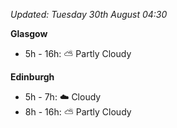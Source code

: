 *Updated: Tuesday 30th August 04:30*

**Glasgow**

* 5h - 16h: :partly_sunny: Partly Cloudy

**Edinburgh**

* 5h - 7h: :cloud: Cloudy
* 8h - 16h: :partly_sunny: Partly Cloudy
